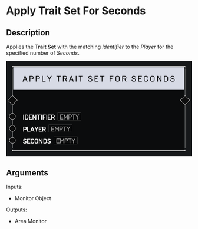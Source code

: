 # Apply Trait Set For Seconds

## Description

Applies the **Trait Set** with the matching _Identifier_ to the _Player_ for the specified number of _Seconds_.

![Area Monitor](../../.gitbook/assets/images/scripting/traits/apply-trait-set-for-seconds.png)

## Arguments

Inputs:

* Monitor Object

Outputs:

* Area Monitor
